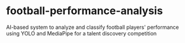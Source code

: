# football-performance-analysis
AI-based system to analyze and classify football players' performance using YOLO and MediaPipe for a talent discovery competition
